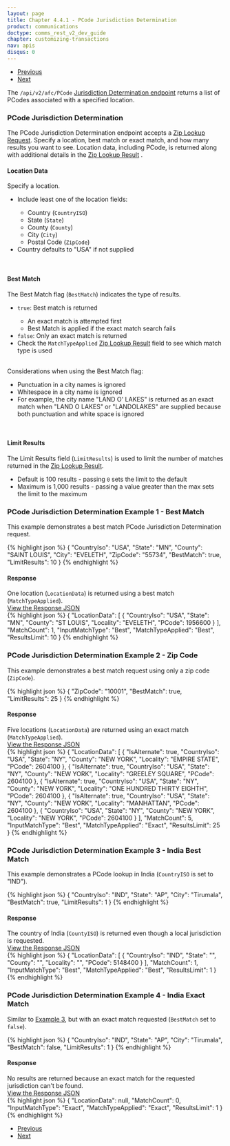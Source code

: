 ```yaml
---
layout: page
title: Chapter 4.4.1 - PCode Jurisdiction Determination
product: communications
doctype: comms_rest_v2_dev_guide
chapter: customizing-transactions
nav: apis
disqus: 0
---
```


<ul class="pager">
  <li class="previous"><a href="/communications/dev-guide_rest_v2/customizing-transactions/jurisdiction-determination-use-cases/"><i class="glyphicon glyphicon-chevron-left"></i>Previous</a></li>
  <li class="next"><a href="/communications/dev-guide_rest_v2/customizing-transactions/sample-transactions/geocode-jurisdiction-determination/">Next<i class="glyphicon glyphicon-chevron-right"></i></a></li>
</ul>

The <code>/api/v2/afc/PCode</code> <a class="dev-guide-link" href="/communications/dev-guide_rest_v2/getting-started/environments-endpoints/">Jurisdiction Determination endpoint</a> returns a list of PCodes associated with a specified location.

<h3>PCode Jurisdiction Determination</h3>
The PCode Jurisdiction Determination endpoint accepts a <a class="dev-guide-link" href="/communications/dev-guide_rest_v2/reference/zip-lookup-request/">Zip Lookup Request</a>.  Specify a location, best match or exact match, and how many results you want to see.  Location data, including PCode, is returned along with additional details in the <a class="dev-guide-link" href="/communications/dev-guide_rest_v2/reference/zip-lookup-result/">Zip Lookup Result</a> .


<h4>Location Data</h4>
Specify a location.
<ul class="dev-guide-list">
    <li>Include least one of the location fields:</li>
        <ul class="dev-guide-list">
            <li>Country (<code>CountryISO</code>)</li>
            <li>State (<code>State</code>)</li>
            <li>County (<code>County</code>)</li>
            <li>City (<code>City</code>)</li>
            <li>Postal Code (<code>ZipCode</code>)</li>
        </ul>
    <li>Country defaults to "USA" if not supplied</li>
</ul>
<br/>
<h4>Best Match</h4>
The Best Match flag (<code>BestMatch</code>) indicates the type of results.
<ul class="dev-guide-list">
    <li><code>true</code>: Best match is returned</li>
        <ul class="dev-guide-list">
            <li>An exact match is attempted first</li>
            <li>Best Match is applied if the exact match search fails</li>
        </ul>
    <li><code>false</code>: Only an exact match is returned</li>
    <li>Check the <code>MatchTypeApplied</code> <a class="dev-guide-link" href="/communications/dev-guide_rest_v2/reference/zip-lookup-result/">Zip Lookup Result</a> field to see which match type is used</li>
</ul>
<br/>
Considerations when using the Best Match flag:
<ul class="dev-guide-list">
    <li>Punctuation in a city names is ignored</li>
    <li>Whitespace in a city name is ignored</li>
    <li>For example, the city name "LAND O' LAKES" is returned as an exact match when "LAND O LAKES" or "LANDOLAKES" are supplied because both punctuation and white space is ignored</li>
</ul>
<br/>
<h4>Limit Results</h4>
The Limit Results field (<code>LimitResults</code>) is used to limit the number of matches returned in the <a class="dev-guide-link" href="/communications/dev-guide_rest_v2/reference/zip-lookup-result/">Zip Lookup Result</a>.
<ul class="dev-guide-list">
    <li>Default is 100 results - passing <code>0</code> sets the limit to the default</li>
    <li>Maximum is 1,000 results - passing a value greater than the max sets the limit to the maximum</li>
</ul>

<h3>PCode Jurisdiction Determination Example 1 - Best Match</h3>
This example demonstrates a best match PCode Jurisdiction Determination request.

{% highlight json %}
{
  "CountryIso": "USA",
  "State": "MN",
  "County": "SAINT LOUIS",
  "City": "EVELETH",
  "ZipCode": "55734",
  "BestMatch": true,
  "LimitResults": 10
}
{% endhighlight %}

<h4>Response</h4>
One location (<code>LocationData</code>) is returned using a best match (<code>MatchTypeApplied</code>).

<div class="panel-group">
  <a data-toggle="collapse" href="#collapse1">View the Response JSON</a>
  <div id="collapse1" class="panel-collapse collapse">
    <div class="panel-body">
{% highlight json %}
{
  "LocationData": [
    {
      "CountryIso": "USA",
      "State": "MN",
      "County": "ST LOUIS",
      "Locality": "EVELETH",
      "PCode": 1956600
    }
  ],
  "MatchCount": 1,
  "InputMatchType": "Best",
  "MatchTypeApplied": "Best",
  "ResultsLimit": 10
}
{% endhighlight %}
    </div>
  </div>
</div>

<h3>PCode Jurisdiction Determination Example 2 - Zip Code</h3>
This example demonstrates a best match request using only a zip code (<code>ZipCode</code>).

{% highlight json %}
{
  "ZipCode": "10001",
  "BestMatch": true,
  "LimitResults": 25
}
{% endhighlight %}

<h4>Response</h4>
Five locations (<code>LocationData</code>) are returned using an exact match (<code>MatchTypeApplied</code>).

<div class="panel-group">
  <a data-toggle="collapse" href="#collapse2">View the Response JSON</a>
  <div id="collapse2" class="panel-collapse collapse">
    <div class="panel-body">
{% highlight json %}
{
  "LocationData": [
    {
      "IsAlternate": true,
      "CountryIso": "USA",
      "State": "NY",
      "County": "NEW YORK",
      "Locality": "EMPIRE STATE",
      "PCode": 2604100
    },
    {
      "IsAlternate": true,
      "CountryIso": "USA",
      "State": "NY",
      "County": "NEW YORK",
      "Locality": "GREELEY SQUARE",
      "PCode": 2604100
    },
    {
      "IsAlternate": true,
      "CountryIso": "USA",
      "State": "NY",
      "County": "NEW YORK",
      "Locality": "ONE HUNDRED THIRTY EIGHTH",
      "PCode": 2604100
    },
    {
      "IsAlternate": true,
      "CountryIso": "USA",
      "State": "NY",
      "County": "NEW YORK",
      "Locality": "MANHATTAN",
      "PCode": 2604100
    },
    {
      "CountryIso": "USA",
      "State": "NY",
      "County": "NEW YORK",
      "Locality": "NEW YORK",
      "PCode": 2604100
    }
  ],
  "MatchCount": 5,
  "InputMatchType": "Best",
  "MatchTypeApplied": "Exact",
  "ResultsLimit": 25
}
{% endhighlight %}
    </div>
  </div>
</div>

<h3 id="example3">PCode Jurisdiction Determination Example 3 - India Best Match</h3>
This example demonstrates a PCode lookup in India (<code>CountryISO</code> is set to "IND").

{% highlight json %}
{
  "CountryIso": "IND",
  "State": "AP",
  "City": "Tirumala",
  "BestMatch": true,
  "LimitResults": 1
}
{% endhighlight %}

<h4>Response</h4>
The country of India (<code>CountyISO</code>) is returned even though a local jurisdiction is requested.

<div class="panel-group">
  <a data-toggle="collapse" href="#collapse3">View the Response JSON</a>
  <div id="collapse3" class="panel-collapse collapse">
    <div class="panel-body">
{% highlight json %}
{
  "LocationData": [
    {
      "CountryIso": "IND",
      "State": "",
      "County": "",
      "Locality": "",
      "PCode": 5148400
    }
  ],
  "MatchCount": 1,
  "InputMatchType": "Best",
  "MatchTypeApplied": "Best",
  "ResultsLimit": 1
}
{% endhighlight %}
    </div>
  </div>
</div>

<h3>PCode Jurisdiction Determination Example 4 - India Exact Match</h3>
Similar to <a class="dev-guide-link" href="#example3">Example 3</a>, but with an exact match requested (<code>BestMatch</code> set to <code>false</code>).

{% highlight json %}
{
  "CountryIso": "IND",
  "State": "AP",
  "City": "Tirumala",
  "BestMatch": false,
  "LimitResults": 1
}
{% endhighlight %}

<h4>Response</h4>
No results are returned because an exact match for the requested jurisdiction can't be found.

<div class="panel-group">
  <a data-toggle="collapse" href="#collapse4">View the Response JSON</a>
  <div id="collapse4" class="panel-collapse collapse">
    <div class="panel-body">
{% highlight json %}
{
  "LocationData": null,
  "MatchCount": 0,
  "InputMatchType": "Exact",
  "MatchTypeApplied": "Exact",
  "ResultsLimit": 1
}
{% endhighlight %}
    </div>
  </div>
</div>

<ul class="pager">
  <li class="previous"><a href="/communications/dev-guide_rest_v2/customizing-transactions/jurisdiction-determination-use-cases/"><i class="glyphicon glyphicon-chevron-left"></i>Previous</a></li>
  <li class="next"><a href="/communications/dev-guide_rest_v2/customizing-transactions/sample-transactions/geocode-jurisdiction-determination/">Next<i class="glyphicon glyphicon-chevron-right"></i></a></li>
</ul>